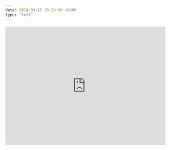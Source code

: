 ```yaml
---
date: 2014-03-15 15:20:09 +0200
type: "left"
---
```

<iframe src="https://www.facebook.com/plugins/post.php?href=https%3A%2F%2Fwww.facebook.com%2Fphoto.php%3Ffbid%3D10152129489844865%26set%3Da.10150382045299865.355740.580174864%26type%3D3&width=500" width="500" height="371" style="border:none;overflow:hidden" scrolling="no" frameborder="0" allowTransparency="true"></iframe>
